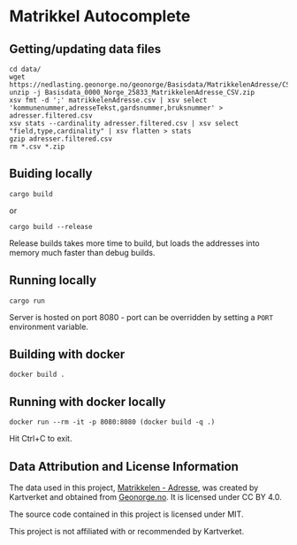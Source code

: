 # Matrikkel Autocomplete

## Getting/updating data files

```
cd data/
wget https://nedlasting.geonorge.no/geonorge/Basisdata/MatrikkelenAdresse/CSV/Basisdata_0000_Norge_25833_MatrikkelenAdresse_CSV.zip
unzip -j Basisdata_0000_Norge_25833_MatrikkelenAdresse_CSV.zip
xsv fmt -d ';' matrikkelenAdresse.csv | xsv select 'kommunenummer,adresseTekst,gardsnummer,bruksnummer' > adresser.filtered.csv
xsv stats --cardinality adresser.filtered.csv | xsv select "field,type,cardinality" | xsv flatten > stats
gzip adresser.filtered.csv
rm *.csv *.zip
```

## Buiding locally

```
cargo build
```

or

```
cargo build --release
```

Release builds takes more time to build, but loads the addresses into memory much faster than debug builds.

## Running locally

```
cargo run
```

Server is hosted on port 8080 - port can be overridden by setting a `PORT` environment variable.

## Building with docker

```
docker build .
```

## Running with docker locally

```
docker run --rm -it -p 8080:8080 (docker build -q .)
```

Hit Ctrl+C to exit.

## Data Attribution and License Information

The data used in this project, [Matrikkelen - Adresse](https://kartkatalog.geonorge.no/metadata/matrikkelen-adresse/f7df7a18-b30f-4745-bd64-d0863812350c), was created by Kartverket and obtained from [Geonorge.no](https://kartkatalog.geonorge.no/). It is licensed under CC BY 4.0.

The source code contained in this project is licensed under MIT.

This project is not affiliated with or recommended by Kartverket.
